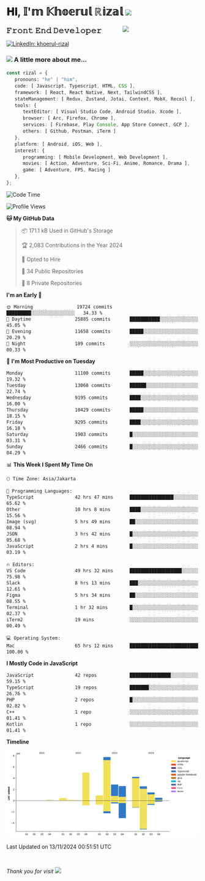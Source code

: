 <h1> 𝐇𝐢, 𝕀'𝕞 𝕂𝕙𝕠𝕖𝕣𝕦𝕝 ℝ𝕚𝕫𝕒𝕝 <img src="https://media.giphy.com/media/mGcNjsfWAjY5AEZNw6/giphy.gif" width="50"></h1>
<img align='right' src="https://media.giphy.com/media/v1.Y2lkPTc5MGI3NjExOWI2ajR2NGJubzBsZHFuaHMwajRrcDNsNXJwOG8yb3F0NjhkNXF4OSZlcD12MV9pbnRlcm5hbF9naWZfYnlfaWQmY3Q9cw/fkZukR450RQ1qnGaq9/giphy.gif" width="200">
<strong style="font-size:20px;">𝙵𝚛𝚘𝚗𝚝 𝙴𝚗𝚍 𝙳𝚎𝚟𝚎𝚕𝚘𝚙𝚎𝚛</strong>
</p></em>

[![LinkedIn: khoerul-rizal](https://img.shields.io/badge/khoerul--rizal-blue?style=flat-square&logo=Linkedin&logoColor=white&link=https://www.linkedin.com/in/khoerul-rizal/)](https://www.linkedin.com/in/khoerul-rizal/)

### <img src="https://media.giphy.com/media/VgCDAzcKvsR6OM0uWg/giphy.gif" width="50"> A little more about me...

```typescript
const rizal = {
   pronouns: "he" | "him",
   code: [ Javascript, Typescript, HTML, CSS ],
   framework: [ React, React Native, Next, TailwindCSS ],
   stateManagement: [ Redux, Zustand, Jotai, Context, MobX, Recoil ],
   tools: {
      textEditor: [ Visual Studio Code, Android Studio, Xcode ],
      browser: [ Arc, Firefox, Chrome ],
      services: [ Firebase, Play Console, App Store Connect, GCP ],
      others: [ Github, Postman, iTerm ]
   },
   platform: [ Android, iOS, Web ],
   interest: {
      programming: [ Mobile Development, Web Development ],
      movies: [ Action, Adventure, Sci-Fi, Anime, Romance, Drama ],
      game: [ Adventure, FPS, Racing ]
   },
};
```

<!--START_SECTION:waka-->
![Code Time](http://img.shields.io/badge/Code%20Time-1%2C551%20hrs%2036%20mins-blue)

![Profile Views](http://img.shields.io/badge/Profile%20Views-0-blue)

**🐱 My GitHub Data** 

> 📦 171.1 kB Used in GitHub's Storage 
 > 
> 🏆 2,083 Contributions in the Year 2024
 > 
> 💼 Opted to Hire
 > 
> 📜 34 Public Repositories 
 > 
> 🔑 8 Private Repositories 
 > 
**I'm an Early 🐤** 

```text
🌞 Morning                19724 commits       █████████░░░░░░░░░░░░░░░░   34.33 % 
🌆 Daytime                25885 commits       ███████████░░░░░░░░░░░░░░   45.05 % 
🌃 Evening                11658 commits       █████░░░░░░░░░░░░░░░░░░░░   20.29 % 
🌙 Night                  189 commits         ░░░░░░░░░░░░░░░░░░░░░░░░░   00.33 % 
```
📅 **I'm Most Productive on Tuesday** 

```text
Monday                   11100 commits       █████░░░░░░░░░░░░░░░░░░░░   19.32 % 
Tuesday                  13068 commits       ██████░░░░░░░░░░░░░░░░░░░   22.74 % 
Wednesday                9195 commits        ████░░░░░░░░░░░░░░░░░░░░░   16.00 % 
Thursday                 10429 commits       █████░░░░░░░░░░░░░░░░░░░░   18.15 % 
Friday                   9295 commits        ████░░░░░░░░░░░░░░░░░░░░░   16.18 % 
Saturday                 1903 commits        █░░░░░░░░░░░░░░░░░░░░░░░░   03.31 % 
Sunday                   2466 commits        █░░░░░░░░░░░░░░░░░░░░░░░░   04.29 % 
```


📊 **This Week I Spent My Time On** 

```text
🕑︎ Time Zone: Asia/Jakarta

💬 Programming Languages: 
TypeScript               42 hrs 47 mins      ████████████████░░░░░░░░░   65.62 % 
Other                    10 hrs 8 mins       ████░░░░░░░░░░░░░░░░░░░░░   15.56 % 
Image (svg)              5 hrs 49 mins       ██░░░░░░░░░░░░░░░░░░░░░░░   08.94 % 
JSON                     3 hrs 42 mins       █░░░░░░░░░░░░░░░░░░░░░░░░   05.68 % 
JavaScript               2 hrs 4 mins        █░░░░░░░░░░░░░░░░░░░░░░░░   03.19 % 

🔥 Editors: 
VS Code                  49 hrs 32 mins      ███████████████████░░░░░░   75.98 % 
Slack                    8 hrs 13 mins       ███░░░░░░░░░░░░░░░░░░░░░░   12.61 % 
Figma                    5 hrs 34 mins       ██░░░░░░░░░░░░░░░░░░░░░░░   08.55 % 
Terminal                 1 hr 32 mins        █░░░░░░░░░░░░░░░░░░░░░░░░   02.37 % 
iTerm2                   19 mins             ░░░░░░░░░░░░░░░░░░░░░░░░░   00.49 % 

💻 Operating System: 
Mac                      65 hrs 12 mins      █████████████████████████   100.00 % 
```

**I Mostly Code in JavaScript** 

```text
JavaScript               42 repos            ███████████████░░░░░░░░░░   59.15 % 
TypeScript               19 repos            ███████░░░░░░░░░░░░░░░░░░   26.76 % 
PHP                      2 repos             █░░░░░░░░░░░░░░░░░░░░░░░░   02.82 % 
C++                      1 repo              ░░░░░░░░░░░░░░░░░░░░░░░░░   01.41 % 
Kotlin                   1 repo              ░░░░░░░░░░░░░░░░░░░░░░░░░   01.41 % 
```



**Timeline**

![Lines of Code chart](https://raw.githubusercontent.com/khoerulrizal/khoerulrizal/main/assets/bar_graph.png)


 Last Updated on 13/11/2024 00:51:51 UTC
<!--END_SECTION:waka-->
</details>
<br/>

<em>Thank you for visit</em> <img src="https://media.giphy.com/media/v1.Y2lkPTc5MGI3NjExcHdvNm1qZWtjaGw0ZjdwM3Z3NnY2dHlueTVuODBta2FiY20wM2YybSZlcD12MV9pbnRlcm5hbF9naWZfYnlfaWQmY3Q9cw/tV25tpdKqdFa9x81k2/giphy.gif" width="40">
